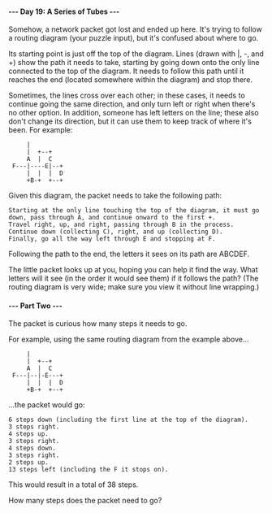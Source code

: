 #### --- Day 19: A Series of Tubes ---

Somehow, a network packet got lost and ended up here. It's trying to follow a routing diagram (your puzzle input), but it's confused about where to go.

Its starting point is just off the top of the diagram. Lines (drawn with |, -, and +) show the path it needs to take, starting by going down onto the only line connected to the top of the diagram. It needs to follow this path until it reaches the end (located somewhere within the diagram) and stop there.

Sometimes, the lines cross over each other; in these cases, it needs to continue going the same direction, and only turn left or right when there's no other option. In addition, someone has left letters on the line; these also don't change its direction, but it can use them to keep track of where it's been. For example:

         |          
         |  +--+    
         A  |  C    
     F---|----E|--+ 
         |  |  |  D 
         +B-+  +--+ 

Given this diagram, the packet needs to take the following path:

    Starting at the only line touching the top of the diagram, it must go down, pass through A, and continue onward to the first +.
    Travel right, up, and right, passing through B in the process.
    Continue down (collecting C), right, and up (collecting D).
    Finally, go all the way left through E and stopping at F.

Following the path to the end, the letters it sees on its path are ABCDEF.

The little packet looks up at you, hoping you can help it find the way. What letters will it see (in the order it would see them) if it follows the path? (The routing diagram is very wide; make sure you view it without line wrapping.)

#### --- Part Two ---

The packet is curious how many steps it needs to go.

For example, using the same routing diagram from the example above...

         |          
         |  +--+    
         A  |  C    
     F---|--|-E---+ 
         |  |  |  D 
         +B-+  +--+ 

...the packet would go:

    6 steps down (including the first line at the top of the diagram).
    3 steps right.
    4 steps up.
    3 steps right.
    4 steps down.
    3 steps right.
    2 steps up.
    13 steps left (including the F it stops on).

This would result in a total of 38 steps.

How many steps does the packet need to go?
